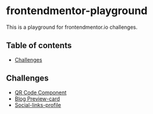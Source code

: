 # frontendmentor-playground
This is a playground for frontendmentor.io challenges.

## Table of contents
- [Challenges](#challenges)

## Challenges
- [QR Code Component](./challenges/newbie/qr-code-component)
- [Blog Preview-card](./challenges/newbie/blog-preview-card)
- [Social-links-profile](./challenges/newbie/social-links-profile)